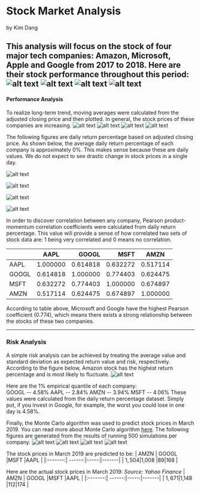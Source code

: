 # Stock Market Analysis
by Kim Dang 

This analysis will focus on the stock of four major tech companies: Amazon, Microsoft, Apple and Google from 2017 to 2018. Here are their stock performance throughout this period:
![alt text](https://stockmarketanalysis.s3.amazonaws.com/stock_Amazon.png)
![alt text](https://stockmarketanalysis.s3.amazonaws.com/stock_Microsoft.png)
![alt text](https://stockmarketanalysis.s3.amazonaws.com/stock_Apple.png)
![alt text](https://stockmarketanalysis.s3.amazonaws.com/stock_Google.png)
---
#### Performance Analysis 

To realize long-term trend, moving averages were calculated from the adjusted closing price and then plotted. In general, the stock prices of these companies are increasing. 
![alt text](https://stockmarketanalysis.s3.amazonaws.com/movingavg_Amazon.png)
![alt text](https://stockmarketanalysis.s3.amazonaws.com/movingavg_Microsoft.png)
![alt text](https://stockmarketanalysis.s3.amazonaws.com/movingavg_Apple.png)
![alt text](https://stockmarketanalysis.s3.amazonaws.com/movingavg_Google.png)

The following figures are daily return percentage based on adjusted closing price. As shown below, the average daily return percentage of each company is approximately 0%. This makes sense because these are daily values. We do not expect to see drastic change in stock prices in a single day. 

![alt text](https://stockmarketanalysis.s3.amazonaws.com/dailyreturn_Amazon.png)

![alt text](https://stockmarketanalysis.s3.amazonaws.com/dailyreturn_Microsoft.png)

![alt text](https://stockmarketanalysis.s3.amazonaws.com/dailyreturn_Google.png)

![alt text](https://stockmarketanalysis.s3.amazonaws.com/dailyreturn_Apple.png)

In order to discover correlation between any company, Pearson product-momentum correlation coefficients were calculated from daily return percentage. This value will provide a sense of how correlated two sets of stock data are: 1 being very correlated and 0 means no correlation. 

|         | AAPL    | GOOGL  |MSFT  |AMZN   |
| ------- |:-------:| ------:|-----:|-------|
|AAPL     | 1.000000|0.614818|0.632272|0.517114|
|GOOGL   | 0.614818 | 1.000000 |0.774403|0.624475|
| MSFT    |0.632272 |0.774403|1.000000|0.674897|
|AMZN     |0.517114 |0.624475|0.674897|1.000000| 

According to table above, Microsoft and Google have the highest Pearson coefficient (0.774), which means there exists a strong relationship between the stocks of these two companies. 
___
### Risk Analysis 
A simple risk analysis can be achieved by treating the average value and standard deviation as expected return value and risk, respectively. According to the figure below, Amazon stock has the highest return percentage and is most likely to fluctuate.
![alt text](https://stockmarketanalysis.s3.amazonaws.com/riskstd.png)

Here are the 1% empirical quantile of each company:  
GOOGL -- 4.58%
AAPL -- 2.84%
AMZN -- 3.94%
MSFT -- 4.06%
These values were calculated from the daily return percentage dataset. Simply put, if you invest in Google, for example, the worst you could lose in one day is 4.58%. 

Finally, the Monte Carlo algorithm was used to predict stock prices in March 2019. You can read more about Monte Carlo algorithm [here](https://www.investopedia.com/terms/m/montecarlosimulation.asp). The following figures are generated from the results of running 500 simulations per company.
![alt text](https://stockmarketanalysis.s3.amazonaws.com/montecarlo_GOOGL.png)
![alt text](https://stockmarketanalysis.s3.amazonaws.com/montecarlo_AMZN.png)
![alt text](https://stockmarketanalysis.s3.amazonaws.com/montecarlo_MSFT.png)
![alt text](https://stockmarketanalysis.s3.amazonaws.com/montecarlo_AAPL.png)

The stock prices in March 2019 are predicted to be: 
| AMZN    | GOOGL  |MSFT  |AAPL   |
|:-------:| ------:|-----:|-------|
| $1,504  |$1,008  |$89   |$168   |

Here are the actual stock prices in March 2019: 
*Source: Yahoo Finance*
| AMZN    | GOOGL  |MSFT  |AAPL   |
|:-------:| ------:|-----:|-------|
| $1,671  |$1,148  |$112  |$174   |








